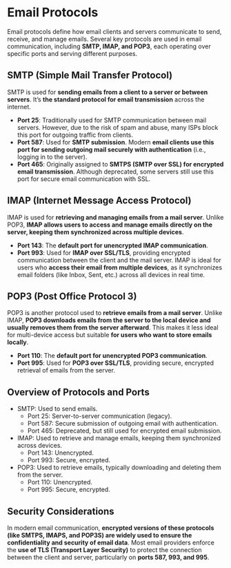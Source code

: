 <br>

# Email Protocols
Email protocols define how email clients and servers communicate to send, receive, and manage emails. Several key protocols are used in email communication, including **SMTP, IMAP, and POP3**, each operating over specific ports and serving different purposes.

## SMTP (Simple Mail Transfer Protocol)
SMTP is used for **sending emails from a client to a server or between servers**. It’s **the standard protocol for email transmission** across the internet.
  - **Port 25**: Traditionally used for SMTP communication between mail servers. However, due to the risk of spam and abuse, many ISPs block this port for outgoing traffic from clients.
  - **Port 587**: Used for **SMTP submission**. Modern **email clients use this port for sending outgoing mail securely with authentication** (i.e., logging in to the server).
  - **Port 465**: Originally assigned to **SMTPS (SMTP over SSL) for encrypted email transmission**. Although deprecated, some servers still use this port for secure email communication with SSL.

## IMAP (Internet Message Access Protocol)
IMAP is used for **retrieving and managing emails from a mail server**. Unlike POP3, **IMAP allows users to access and manage emails directly on the server, keeping them synchronized across multiple devices**.
  - **Port 143**: The **default port for unencrypted IMAP communication**.
  - **Port 993**: Used for **IMAP over SSL/TLS**, providing encrypted communication between the client and the mail server.
IMAP is ideal for users who **access their email from multiple devices**, as it synchronizes email folders (like Inbox, Sent, etc.) across all devices in real time.

## POP3 (Post Office Protocol 3)
POP3 is another protocol used to **retrieve emails from a mail server**. Unlike IMAP, **POP3 downloads emails from the server to the local device and usually removes them from the server afterward**. This makes it less ideal for multi-device access but suitable **for users who want to store emails locally**.
  - **Port 110**: The **default port for unencrypted POP3 communication**.
  - **Port 995**: Used for **POP3 over SSL/TLS**, providing secure, encrypted retrieval of emails from the server.

## Overview of Protocols and Ports
  - SMTP: Used to send emails.
    - Port 25: Server-to-server communication (legacy).
    - Port 587: Secure submission of outgoing email with authentication.
    - Port 465: Deprecated, but still used for encrypted email submission.
  - IMAP: Used to retrieve and manage emails, keeping them synchronized across devices.
    - Port 143: Unencrypted.
    - Port 993: Secure, encrypted.
  - POP3: Used to retrieve emails, typically downloading and deleting them from the server.
    - Port 110: Unencrypted.
    - Port 995: Secure, encrypted.

## Security Considerations
In modern email communication, **encrypted versions of these protocols (like SMTPS, IMAPS, and POP3S) are widely used to ensure the confidentiality and security of email data**. Most email providers enforce the **use of TLS (Transport Layer Security)** to protect the connection between the client and server, particularly on **ports 587, 993, and 995**.  
<br>
